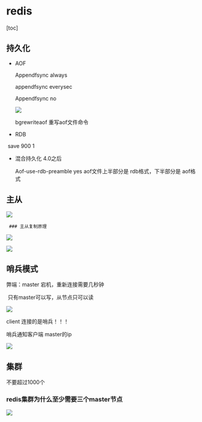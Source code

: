 # redis

[toc]

## 持久化

* AOF

  Appendfsync always

  appendfsync everysec

  Appendfsync no 

  ![](https://tva1.sinaimg.cn/large/007S8ZIlly1gdq3n74sjaj30o101e0um.jpg)

  bgrewriteaof  重写aof文件命令

* RDB

​        save 900 1

* 混合持久化 4.0之后

  Aof-use-rdb-preamble yes  aof文件上半部分是 rdb格式，下半部分是 aof格式

  

## 主从

![](https://tva1.sinaimg.cn/large/007S8ZIlly1gdq4hiaaroj30ke0brn1b.jpg)

     ### 主从复制原理

![](https://tva1.sinaimg.cn/large/007S8ZIlly1gdq4qnlv0nj30mf0e4diu.jpg)

![](https://tva1.sinaimg.cn/large/007S8ZIlly1gdq4x6m52ij30po0fdtck.jpg)

## 哨兵模式

弊端：master 宕机，重新连接需要几秒钟

​           只有master可以写，从节点只可以读

![](https://tva1.sinaimg.cn/large/007S8ZIlly1gdq546bwz4j30ul0fsdkx.jpg)

client 连接的是哨兵！！！

哨兵通知客户端 master的ip



![](https://tva1.sinaimg.cn/large/007S8ZIlly1gdq580oc6kj30yq0jq131.jpg)

## 集群

不要超过1000个

### redis集群为什么至少需要三个master节点

![](https://tva1.sinaimg.cn/large/007S8ZIlly1gdqz0evshnj30xi03cwig.jpg)
